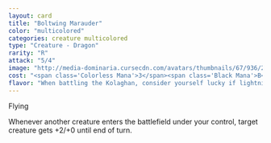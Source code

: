 ```yaml
---
layout: card
title: "Boltwing Marauder"
color: "multicolored"
categories: creature multicolored
type: "Creature - Dragon"
rarity: "R"
attack: "5/4"
image: "http://media-dominaria.cursecdn.com/avatars/thumbnails/67/936/200/283/635609751783514334.png"
cost: "<span class='Colorless Mana'>3</span><span class='Black Mana'>B</span><span class='Red Mana'>R</span>"
flavor: "When battling the Kolaghan, consider yourself lucky if lightning strikes the same place only twice."
---
```


Flying

Whenever another creature enters the battlefield under your control, target creature gets +2/+0 until end of turn.
